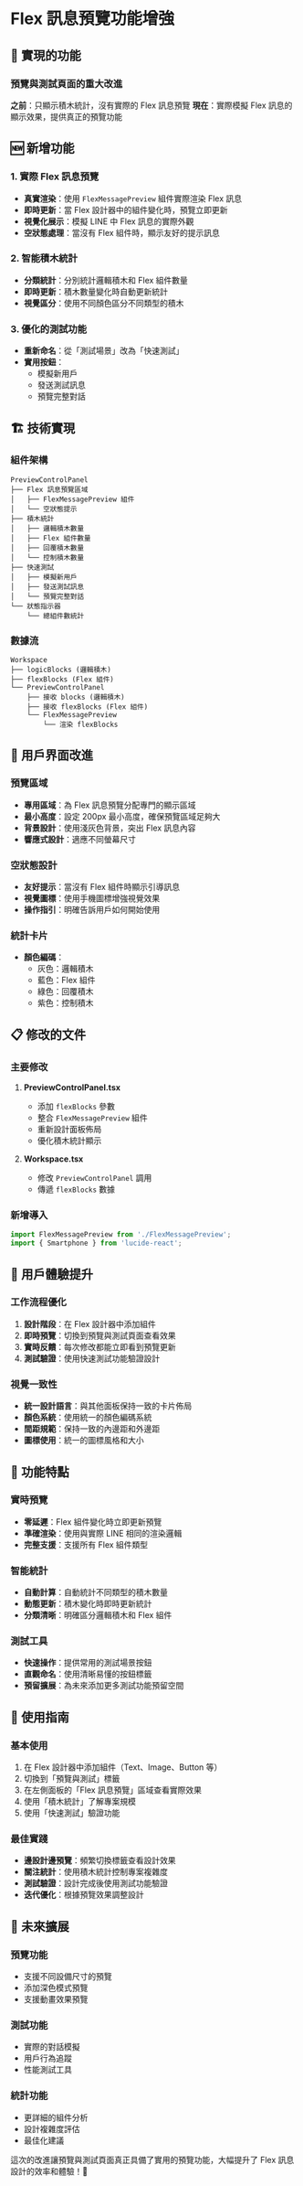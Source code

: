 # Flex 訊息預覽功能增強

## 🎯 實現的功能

### 預覽與測試頁面的重大改進
**之前**：只顯示積木統計，沒有實際的 Flex 訊息預覽
**現在**：實際模擬 Flex 訊息的顯示效果，提供真正的預覽功能

## 🆕 新增功能

### 1. 實際 Flex 訊息預覽
- **真實渲染**：使用 `FlexMessagePreview` 組件實際渲染 Flex 訊息
- **即時更新**：當 Flex 設計器中的組件變化時，預覽立即更新
- **視覺化展示**：模擬 LINE 中 Flex 訊息的實際外觀
- **空狀態處理**：當沒有 Flex 組件時，顯示友好的提示訊息

### 2. 智能積木統計
- **分類統計**：分別統計邏輯積木和 Flex 組件數量
- **即時更新**：積木數量變化時自動更新統計
- **視覺區分**：使用不同顏色區分不同類型的積木

### 3. 優化的測試功能
- **重新命名**：從「測試場景」改為「快速測試」
- **實用按鈕**：
  - 模擬新用戶
  - 發送測試訊息  
  - 預覽完整對話

## 🏗️ 技術實現

### 組件架構
```
PreviewControlPanel
├── Flex 訊息預覽區域
│   ├── FlexMessagePreview 組件
│   └── 空狀態提示
├── 積木統計
│   ├── 邏輯積木數量
│   ├── Flex 組件數量
│   ├── 回覆積木數量
│   └── 控制積木數量
├── 快速測試
│   ├── 模擬新用戶
│   ├── 發送測試訊息
│   └── 預覽完整對話
└── 狀態指示器
    └── 總組件數統計
```

### 數據流
```
Workspace
├── logicBlocks (邏輯積木)
├── flexBlocks (Flex 組件)
└── PreviewControlPanel
    ├── 接收 blocks (邏輯積木)
    ├── 接收 flexBlocks (Flex 組件)
    └── FlexMessagePreview
        └── 渲染 flexBlocks
```

## 🎨 用戶界面改進

### 預覽區域
- **專用區域**：為 Flex 訊息預覽分配專門的顯示區域
- **最小高度**：設定 200px 最小高度，確保預覽區域足夠大
- **背景設計**：使用淺灰色背景，突出 Flex 訊息內容
- **響應式設計**：適應不同螢幕尺寸

### 空狀態設計
- **友好提示**：當沒有 Flex 組件時顯示引導訊息
- **視覺圖標**：使用手機圖標增強視覺效果
- **操作指引**：明確告訴用戶如何開始使用

### 統計卡片
- **顏色編碼**：
  - 灰色：邏輯積木
  - 藍色：Flex 組件
  - 綠色：回覆積木
  - 紫色：控制積木

## 📋 修改的文件

### 主要修改
1. **PreviewControlPanel.tsx**
   - 添加 `flexBlocks` 參數
   - 整合 `FlexMessagePreview` 組件
   - 重新設計面板佈局
   - 優化積木統計顯示

2. **Workspace.tsx**
   - 修改 `PreviewControlPanel` 調用
   - 傳遞 `flexBlocks` 數據

### 新增導入
```typescript
import FlexMessagePreview from './FlexMessagePreview';
import { Smartphone } from 'lucide-react';
```

## 🚀 用戶體驗提升

### 工作流程優化
1. **設計階段**：在 Flex 設計器中添加組件
2. **即時預覽**：切換到預覽與測試頁面查看效果
3. **實時反饋**：每次修改都能立即看到預覽更新
4. **測試驗證**：使用快速測試功能驗證設計

### 視覺一致性
- **統一設計語言**：與其他面板保持一致的卡片佈局
- **顏色系統**：使用統一的顏色編碼系統
- **間距規範**：保持一致的內邊距和外邊距
- **圖標使用**：統一的圖標風格和大小

## 🔧 功能特點

### 實時預覽
- **零延遲**：Flex 組件變化時立即更新預覽
- **準確渲染**：使用與實際 LINE 相同的渲染邏輯
- **完整支援**：支援所有 Flex 組件類型

### 智能統計
- **自動計算**：自動統計不同類型的積木數量
- **動態更新**：積木變化時即時更新統計
- **分類清晰**：明確區分邏輯積木和 Flex 組件

### 測試工具
- **快速操作**：提供常用的測試場景按鈕
- **直觀命名**：使用清晰易懂的按鈕標籤
- **預留擴展**：為未來添加更多測試功能預留空間

## 🎯 使用指南

### 基本使用
1. 在 Flex 設計器中添加組件（Text、Image、Button 等）
2. 切換到「預覽與測試」標籤
3. 在左側面板的「Flex 訊息預覽」區域查看實際效果
4. 使用「積木統計」了解專案規模
5. 使用「快速測試」驗證功能

### 最佳實踐
- **邊設計邊預覽**：頻繁切換標籤查看設計效果
- **關注統計**：使用積木統計控制專案複雜度
- **測試驗證**：設計完成後使用測試功能驗證
- **迭代優化**：根據預覽效果調整設計

## 🔮 未來擴展

### 預覽功能
- 支援不同設備尺寸的預覽
- 添加深色模式預覽
- 支援動畫效果預覽

### 測試功能
- 實際的對話模擬
- 用戶行為追蹤
- 性能測試工具

### 統計功能
- 更詳細的組件分析
- 設計複雜度評估
- 最佳化建議

這次的改進讓預覽與測試頁面真正具備了實用的預覽功能，大幅提升了 Flex 訊息設計的效率和體驗！🎊
